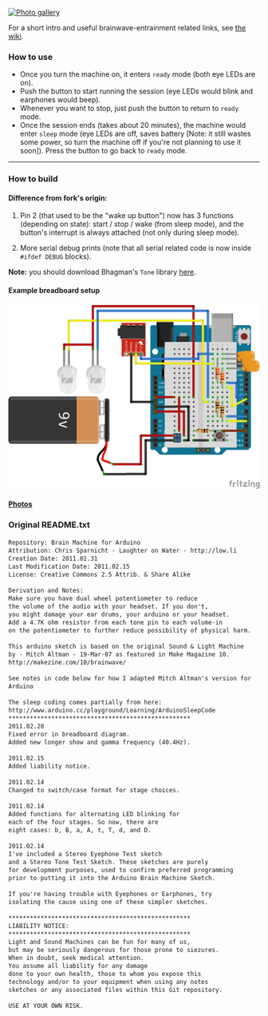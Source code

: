 
[![Photo gallery](https://raw.githubusercontent.com/thedod/Arduino-Brain-Machine/master/brain-machine.jpg)](https://pixelfed.tokyo/c/89862350668173312)

For a short intro and useful brainwave-entrainment related links, see [the wiki](https://github.com/thedod/Arduino-Brain-Machine/wiki).

### How to use

* Once you turn the machine on, it enters `ready` mode (both eye LEDs are on).
* Push the button to start running the session (eye LEDs would blink and earphones would beep).
* Whenever you want to stop, just push the button to return to `ready` mode.
* Once the session ends (takes about 20 minutes), the machine would enter `sleep` mode
  (eye LEDs are off, saves battery [Note: it still wastes some power,
  so turn the machine off if you're not planning to use it soon]).
  Press the button to go back to `ready` mode.


----

### How to build

#### Difference from fork's origin:

1. Pin 2 (that used to be the "wake up button") now has 3 functions (depending on state): start / stop / wake (from sleep mode), and the button's interrupt is always attached (not only during sleep mode).

1. More serial debug prints (note that all serial related code is now
   inside `#ifdef DEBUG` blocks).

**Note:** you should download Bhagman's `Tone` library [here](https://github.com/bhagman/Tone#readme).

#### Example breadboard setup
![Example breadboard setup](arduino-brain-machine_bb.png)

#### [Photos](https://pixelfed.tokyo/c/89862350668173312)

### Original README.txt

    Repository: Brain Machine for Arduino
    Attribution: Chris Sparnicht - Laughter on Water - http://low.li
    Creation Date: 2011.01.31
    Last Modification Date: 2011.02.15
    License: Creative Commons 2.5 Attrib. & Share Alike
    
    Derivation and Notes:
    Make sure you have dual wheel potentiometer to reduce
    the volume of the audio with your headset. If you don't, 
    you might damage your ear drums, your arduino or your headset.
    Add a 4.7K ohm resistor from each tone pin to each volume-in
    on the potentiometer to further reduce possibility of physical harm.
    
    This arduino sketch is based on the original Sound & Light Machine 
    by - Mitch Altman - 19-Mar-07 as featured in Make Magazine 10.
    http://makezine.com/10/brainwave/
    
    See notes in code below for how I adapted Mitch Altman's version for Arduino
    
    The sleep coding comes partially from here:
    http://www.arduino.cc/playground/Learning/ArduinoSleepCode
    ***************************************************
    2011.02.20
    Fixed error in breadboard diagram. 
    Added new longer show and gamma frequency (40.4Hz).
    
    2011.02.15
    Added liability notice.
    
    2011.02.14
    Changed to switch/case format for stage choices.
    
    2011.02.14
    Added functions for alternating LED blinking for 
    each of the four stages. So now, there are 
    eight cases: b, B, a, A, t, T, d, and D.
    
    2011.02.14
    I've included a Stereo Eyephone Test sketch 
    and a Stereo Tone Test Sketch. These sketches are purely
    for development purposes, used to confirm preferred programming
    prior to putting it into the Arduino Brain Machine Sketch.
    
    If you're having trouble with Eyephones or Earphones, try
    isolating the cause using one of these simpler sketches.
    
    ***************************************************
    LIABILITY NOTICE:
    ***************************************************
    Light and Sound Machines can be fun for many of us,
    but may be seriously dangerous for those prone to siezures. 
    When in doubt, seek medical attention. 
    You assume all liability for any damage 
    done to your own health, those to whom you expose this
    technology and/or to your equipment when using any notes
    sketches or any associated files within this Git repository.
    
    USE AT YOUR OWN RISK.

